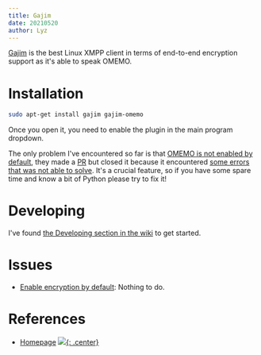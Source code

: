 ```yaml
---
title: Gajim
date: 20210520
author: Lyz
---
```


[Gajim](https://gajim.org/) is the best Linux XMPP client in terms of end-to-end
encryption support as it's able to speak OMEMO.

# Installation

```bash
sudo apt-get install gajim gajim-omemo
```

Once you open it, you need to enable the plugin in the main program dropdown.

The only problem I've encountered so far is that [OMEMO is not enabled by
default](https://dev.gajim.org/gajim/gajim-plugins/-/issues/319), they made
a [PR](https://dev.gajim.org/gajim/gajim/-/merge_requests/366/diffs) but closed
it because it encountered [some errors that was not able to
solve](https://dev.gajim.org/gajim/gajim/-/merge_requests/366#note_193183). It's
a crucial feature, so if you have some spare time and know a bit of Python
please try to fix it!

# Developing

I've found [the Developing section in the
wiki](https://dev.gajim.org/gajim/gajim/-/wikis/development/Development) to get
started.

# Issues

* [Enable encryption by
    default](https://dev.gajim.org/gajim/gajim-plugins/-/issues/319): Nothing to
    do.

# References

* [Homepage](https://gajim.org/)
[![](not-by-ai.svg){: .center}](https://notbyai.fyi)
